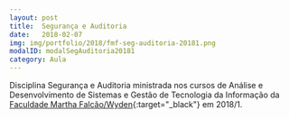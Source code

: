 ```yaml
---
layout: post
title:  Segurança e Auditoria
date:   2018-02-07
img: img/portfolio/2018/fmf-seg-auditoria-20181.png
modalID: modalSegAuditoria20181
category: Aula
---
```


Disciplina Segurança e Auditoria ministrada nos cursos de Análise e Desenvolvimento de Sistemas e Gestão de Tecnologia da Informação da [Faculdade Martha Falcão/Wyden][fmf-wyden]{:target="_black"} em 2018/1.


[fmf-wyden]: https://www.wyden.com.br/fmf
